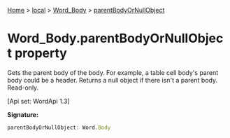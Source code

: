 [Home](./index) &gt; [local](local.md) &gt; [Word\_Body](local.word_body.md) &gt; [parentBodyOrNullObject](local.word_body.parentbodyornullobject.md)

# Word\_Body.parentBodyOrNullObject property

Gets the parent body of the body. For example, a table cell body's parent body could be a header. Returns a null object if there isn't a parent body. Read-only. 

 \[Api set: WordApi 1.3\]

**Signature:**
```javascript
parentBodyOrNullObject: Word.Body
```
